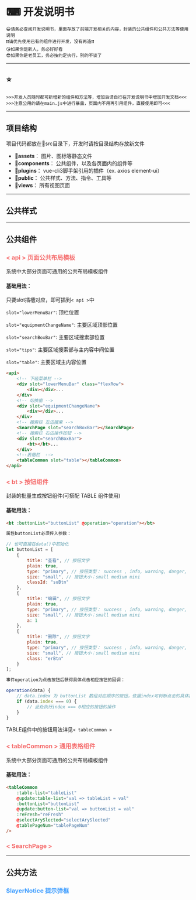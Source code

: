 # ⌨ 开发说明书

```
😀请务必查阅开发说明书，里面存放了前端开发相关的内容，封装的公共组件和公共方法等使用说明
❗❗请优先使用已有的组件进行开发，没有再造❗❗
😘如果你是新人，务必好好看
😎如果你是老员工，务必按约定执行，别的不谈了
```

---

## ⭐

```
>>>开发人员随时都可新增新的组件和方法等，增加后请自行在开发说明书中增加开发文档<<<
>>>注意公用的请在main.js中进行暴露，页面内不用再引用组件，直接使用即可<<<
```

---

## 项目结构

项目代码都放在📁src目录下，开发时请按目录结构存放新文件

* **📂assets**： 图片、图标等静态文件
* **📂components**： 公共组件，以及各页面内的组件等
* **📂plugins**： vue-cli3脚手架引用的插件（ex. axios element-ui）
* **📂public**： 公共样式、方法、指令、工具等
* **📂views**： 所有视图页面

---

## **公共样式**

---

## **公共组件**

### <font color="#F56C6C">< api > 页面公共布局模板</font>
系统中大部分页面可通用的公共布局模板组件

#### 基础用法：

只要slot插槽对应，即可插到`< api >`中

`slot="lowerMenuBar"`: 顶栏位置

`slot="equipmentChangeName"`: 主要区域顶部位置

`slot="searchBoxBar"`: 主要区域搜索部位置

`slot="tips"`: 主要区域搜索部与主内容中间位置

`slot="table"`: 主要区域主内容位置

``` html
<api>
    <!-- 下级菜单栏 -->
    <div slot="lowerMenuBar" class="flexRow">
        <div></div>...
    </div>
    <!-- 切换窗 -->
    <div slot="equipmentChangeName">
        <div></div>...
    </div>
    <!-- 搜索栏 左边搜索 -->
    <SearchPage slot="searchBoxBar"></SearchPage>
    <!-- 搜索栏 右边操作按钮 -->
    <div slot="searchBoxBar">
        <bt></bt>...
    </div>
    <!--表格栏  -->
    <tableCommon slot="table"></tableCommon>
</api>
```

### <font color="#F56C6C">< bt > 按钮组件</font>
封装的批量生成按钮组件(可搭配 TABLE 组件使用)

#### 基础用法：

``` html
<bt :buttonList="buttonList" @operation="operation"></bt>
```
``` javascript
属性buttonList必须传入参数：

// 也可直接在data()中初始化
let buttonList = [
    {
        title: "查看", // 按钮文字
        plain: true,
        type: "primary", // 按钮类型： success , info, warning, danger, text, primary
        size: "small", // 按钮大小：small medium mini
        classId: "suBtn"
    },
    {
        title: "编辑", // 按钮文字
        plain: true,
        type: "primary", // 按钮类型： success , info, warning, danger, text, primary
        size: "small", // 按钮大小：small medium mini
        a: 1
    },
    {
        title: "删除", // 按钮文字
        plain: true,
        type: "primary", // 按钮类型： success , info, warning, danger, text, primary
        size: "small", // 按钮大小：small medium mini
        class: "erBtn"
    }
];
```
``` javascript
事件operation为点击按钮后获得具体点击相应按钮的回调：

operation(data) {
    // data.index 为 buttonList 数组对应顺序的按钮，依据index可判断点击的具体按钮（也可通过data中回调的其他信息来判断）
    if (data.index === 0) {
        // 此处执行index === 0相应的按钮的操作
    }
}
```

TABLE组件中的按钮用法详见`< tableCommon >`

### <font color="#F56C6C">< tableCommon > 通用表格组件</font>
系统中大部分页面可通用的公共布局模板组件

#### 基础用法：

``` html
<tableCommon
    :table-list="tableList"
    @update:table-list="val => tableList = val"
    :buttonList="buttonList"
    @update:button-list="val => buttonList = val"
    :reFresh="reFresh"
    @selectArySlected="selectArySlected"
    @tablePageNum="tablePageNum"
/>
```

### <font color="#F56C6C">< SearchPage ></font>

---

## **公共方法**

### <font color="#409EFF">$layerNotice 提示弹框</span>


